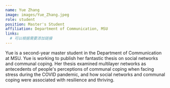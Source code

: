 ```yaml
---
name: Yue Zhang
image: images/Yue_Zhang.jpeg
role: student
position: Master's Student
affiliation: Department of Communication, MSU
links:
  # 可以根据需要添加链接
---
```


Yue is a second-year master student in the Department of Communication at MSU. Yue is working to publish her fantastic thesis on social networks and communal coping. Her thesis examined multilayer networks as antecedents of people's perceptions of communal coping when facing stress during the COVID pandemic, and how social networks and communal coping were associated with resilience and thriving. 